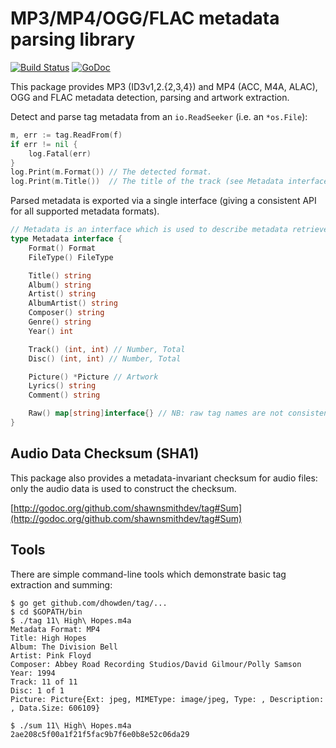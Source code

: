# MP3/MP4/OGG/FLAC metadata parsing library
[![Build Status](https://travis-ci.org/shawnsmithdev/tag.svg?branch=sps-tag)](https://travis-ci.org/shawnsmithdev/tag)
[![GoDoc](https://godoc.org/github.com/shawnsmithdev/tag?status.svg)](https://godoc.org/github.com/shawnsmithdev/tag)

This package provides MP3 (ID3v1,2.{2,3,4}) and MP4 (ACC, M4A, ALAC), OGG and FLAC metadata detection, parsing and artwork extraction.

Detect and parse tag metadata from an `io.ReadSeeker` (i.e. an `*os.File`):

```go
m, err := tag.ReadFrom(f)
if err != nil {
	log.Fatal(err)
}
log.Print(m.Format()) // The detected format.
log.Print(m.Title())  // The title of the track (see Metadata interface for more details).
```

Parsed metadata is exported via a single interface (giving a consistent API for all supported metadata formats).

```go
// Metadata is an interface which is used to describe metadata retrieved by this package.
type Metadata interface {
	Format() Format
	FileType() FileType

	Title() string
	Album() string
	Artist() string
	AlbumArtist() string
	Composer() string
	Genre() string
	Year() int

	Track() (int, int) // Number, Total
	Disc() (int, int) // Number, Total

	Picture() *Picture // Artwork
	Lyrics() string
	Comment() string

	Raw() map[string]interface{} // NB: raw tag names are not consistent across formats.
}
```

## Audio Data Checksum (SHA1)

This package also provides a metadata-invariant checksum for audio files: only the audio data is used to
construct the checksum.

[http://godoc.org/github.com/shawnsmithdev/tag#Sum](http://godoc.org/github.com/shawnsmithdev/tag#Sum)

## Tools

There are simple command-line tools which demonstrate basic tag extraction and summing:

```console
$ go get github.com/dhowden/tag/...
$ cd $GOPATH/bin
$ ./tag 11\ High\ Hopes.m4a
Metadata Format: MP4
Title: High Hopes
Album: The Division Bell
Artist: Pink Floyd
Composer: Abbey Road Recording Studios/David Gilmour/Polly Samson
Year: 1994
Track: 11 of 11
Disc: 1 of 1
Picture: Picture{Ext: jpeg, MIMEType: image/jpeg, Type: , Description: , Data.Size: 606109}

$ ./sum 11\ High\ Hopes.m4a
2ae208c5f00a1f21f5fac9b7f6e0b8e52c06da29
```
